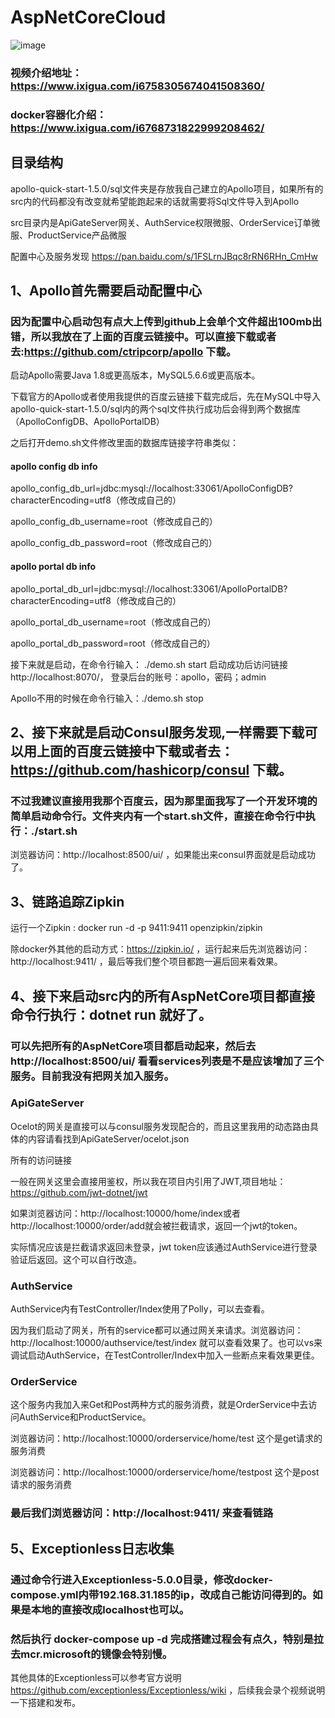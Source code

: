 # AspNetCoreCloud 

![image](https://github.com/zhjgstc/AspNetCoreCloud/blob/master/%E6%9E%B6%E6%9E%84%E5%9B%BE.png)

### 视频介绍地址：https://www.ixigua.com/i6758305674041508360/

### docker容器化介绍：https://www.ixigua.com/i6768731822999208462/

## 目录结构

apollo-quick-start-1.5.0/sql文件夹是存放我自己建立的Apollo项目，如果所有的src内的代码都没有改变就希望能跑起来的话就需要将Sql文件导入到Apollo

src目录内是ApiGateServer网关、AuthService权限微服、OrderService订单微服、ProductService产品微服

配置中心及服务发现 https://pan.baidu.com/s/1FSLrnJBqc8rRN6RHn_CmHw

## 1、Apollo首先需要启动配置中心

### 因为配置中心启动包有点大上传到github上会单个文件超出100mb出错，所以我放在了上面的百度云链接中。可以直接下载或者去:https://github.com/ctripcorp/apollo 下载。

启动Apollo需要Java 1.8或更高版本，MySQL5.6.6或更高版本。

下载官方的Apollo或者使用我提供的百度云链接下载完成后，先在MySQL中导入apollo-quick-start-1.5.0/sql内的两个sql文件执行成功后会得到两个数据库（ApolloConfigDB、ApolloPortalDB）

之后打开demo.sh文件修改里面的数据库链接字符串类似：

#### apollo config db info

apollo_config_db_url=jdbc:mysql://localhost:33061/ApolloConfigDB?characterEncoding=utf8（修改成自己的）

apollo_config_db_username=root（修改成自己的）

apollo_config_db_password=root（修改成自己的）

#### apollo portal db info

apollo_portal_db_url=jdbc:mysql://localhost:33061/ApolloPortalDB?characterEncoding=utf8（修改成自己的）

apollo_portal_db_username=root（修改成自己的）

apollo_portal_db_password=root（修改成自己的）

接下来就是启动，在命令行输入： ./demo.sh start 启动成功后访问链接http://localhost:8070/， 登录后台的账号：apollo，密码；admin

Apollo不用的时候在命令行输入：./demo.sh stop

## 2、接下来就是启动Consul服务发现,一样需要下载可以用上面的百度云链接中下载或者去：https://github.com/hashicorp/consul 下载。

### 不过我建议直接用我那个百度云，因为那里面我写了一个开发环境的简单启动命令行。文件夹内有一个start.sh文件，直接在命令行中执行：./start.sh

浏览器访问：http://localhost:8500/ui/ ，如果能出来consul界面就是启动成功了。

## 3、链路追踪Zipkin

运行一个Zipkin : docker run -d -p 9411:9411 openzipkin/zipkin 

除docker外其他的启动方式：https://zipkin.io/ ，运行起来后先浏览器访问：http://localhost:9411/ ，最后等我们整个项目都跑一遍后回来看效果。

## 4、接下来启动src内的所有AspNetCore项目都直接命令行执行：dotnet run 就好了。

### 可以先把所有的AspNetCore项目都启动起来，然后去http://localhost:8500/ui/ 看看services列表是不是应该增加了三个服务。目前我没有把网关加入服务。

### ApiGateServer

Ocelot的网关是直接可以与consul服务发现配合的，而且这里我用的动态路由具体的内容请看找到ApiGateServer/ocelot.json

所有的访问链接

一般在网关这里会直接用鉴权，所以我在项目内引用了JWT,项目地址：https://github.com/jwt-dotnet/jwt

如果浏览器访问：http://localhost:10000/home/index或者http://localhost:10000/order/add就会被拦截请求，返回一个jwt的token。

实际情况应该是拦截请求返回未登录，jwt token应该通过AuthService进行登录验证后返回。这个可以自行改造。

### AuthService

AuthService内有TestController/Index使用了Polly，可以去查看。

因为我们启动了网关，所有的service都可以通过网关来请求。浏览器访问：http://localhost:10000/authservice/test/index 就可以查看效果了。也可以vs来调试启动AuthService，在TestController/Index中加入一些断点来看效果更佳。

### OrderService

这个服务内我加入来Get和Post两种方式的服务消费，就是OrderService中去访问AuthService和ProductService。

浏览器访问：http://localhost:10000/orderservice/home/test   这个是get请求的服务消费

浏览器访问：http://localhost:10000/orderservice/home/testpost 这个是post请求的服务消费

### 最后我们浏览器访问：http://localhost:9411/ 来查看链路

## 5、Exceptionless日志收集

### 通过命令行进入Exceptionless-5.0.0目录，修改docker-compose.yml内带192.168.31.185的ip，改成自己能访问得到的。如果是本地的直接改成localhost也可以。

### 然后执行 docker-compose up -d 完成搭建过程会有点久，特别是拉去mcr.microsoft的镜像会特别慢。

其他具体的Exceptionless可以参考官方说明 https://github.com/exceptionless/Exceptionless/wiki ，后续我会录个视频说明一下搭建和发布。




